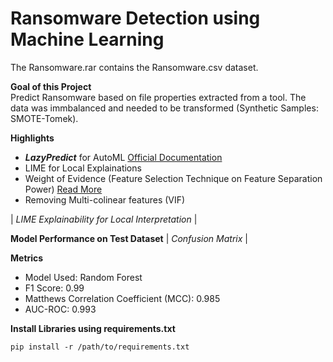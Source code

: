 # Ransomware Detection using Machine Learning

The Ransomware.rar contains the Ransomware.csv dataset.


**Goal of this Project**\
Predict Ransomware based on file properties extracted from a tool. The data was immbalanced and needed to be transformed (Synthetic Samples: SMOTE-Tomek).


**Highlights**
* ***LazyPredict*** for AutoML  [Official Documentation](https://lazypredict.readthedocs.io/en/latest/readme.html#classification)
* LIME for Local Explainations   
* Weight of Evidence (Feature Selection Technique on Feature Separation Power)  [Read More](https://www.listendata.com/2015/03/weight-of-evidence-woe-and-information.html)
* Removing Multi-colinear features (VIF)


| *LIME Explainability for Local Interpretation* |


**Model Performance on Test Dataset**
| *Confusion Matrix* |


**Metrics**
* Model Used: Random Forest
* F1 Score: 0.99
* Matthews Correlation Coefficient (MCC): 0.985
* AUC-ROC: 0.993


**Install Libraries using requirements.txt**
```
pip install -r /path/to/requirements.txt
```
